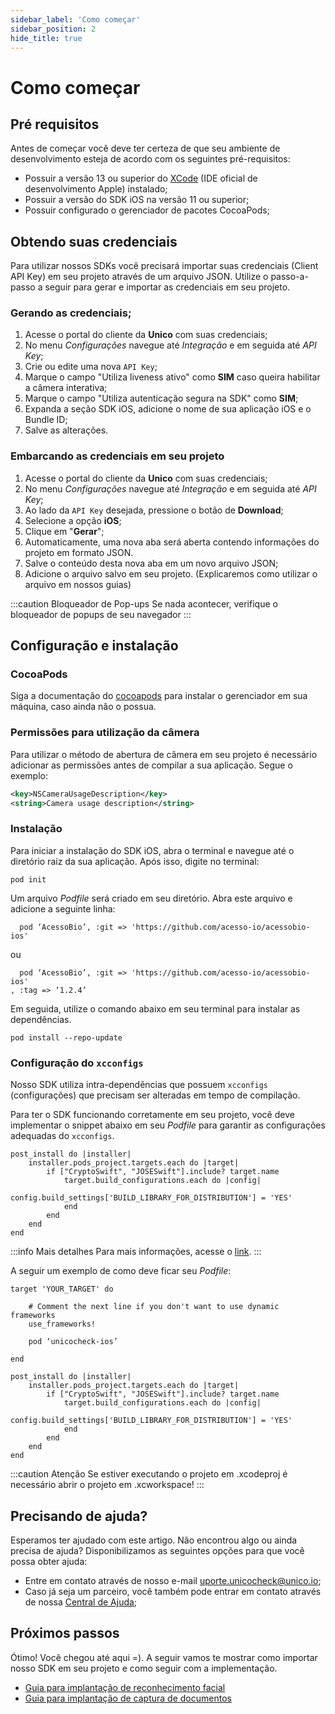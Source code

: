 ```yaml
---
sidebar_label: 'Como começar'
sidebar_position: 2
hide_title: true
---
```


# Como começar

## Pré requisitos

Antes de começar você deve ter certeza de que seu ambiente de desenvolvimento esteja de acordo com os seguintes pré-requisitos:

- Possuir a versão 13 ou superior do [XCode](https://developer.apple.com/xcode/) (IDE oficial de desenvolvimento Apple) instalado;
- Possuir a versão do SDK iOS na versão 11 ou superior;
- Possuir configurado o gerenciador de pacotes CocoaPods;

## Obtendo suas credenciais

Para utilizar nossos SDKs você precisará importar suas credenciais (Client API Key) em seu projeto através de um arquivo JSON. Utilize o passo-a-passo a seguir para gerar e importar as credenciais em seu projeto.

### Gerando as credenciais;

1. Acesse o portal do cliente da **Unico** com suas credenciais;
2. No menu *Configurações* navegue até *Integração* e em seguida até *API Key*;
3. Crie ou edite uma nova `API Key`;
4. Marque o campo "Utiliza liveness ativo" como **SIM** caso queira habilitar a câmera interativa;
5. Marque o campo "Utiliza autenticação segura na SDK" como **SIM**;
6. Expanda a seção SDK iOS, adicione o nome de sua aplicação iOS e o Bundle ID;
7. Salve as alterações.

### Embarcando as credenciais em seu projeto

1. Acesse o portal do cliente da **Unico** com suas credenciais;
2. No menu *Configurações* navegue até *Integração* e em seguida até *API Key*;
3. Ao lado da `API Key` desejada, pressione o botão de **Download**;
4. Selecione a opção **iOS**;
5. Clique em "**Gerar**";
6. Automaticamente, uma nova aba será aberta contendo informações do projeto em formato JSON.
7. Salve o conteúdo desta nova aba em um novo arquivo JSON;
8. Adicione o arquivo salvo em seu projeto. (Explicaremos como utilizar o arquivo em nossos guias)

<!-- TODO Destacar que o arquivo precisa estar em um lugar público -->

:::caution Bloqueador de Pop-ups
Se nada acontecer, verifique o bloqueador de popups de seu navegador
:::

## Configuração e instalação

### CocoaPods

Siga a documentação do [cocoapods](https://cocoapods.org/) para instalar o gerenciador em sua máquina, caso ainda não o possua.

### Permissões para utilização da câmera

Para utilizar o método de abertura de câmera em seu projeto é necessário adicionar as permissões antes de compilar a sua aplicação. Segue o exemplo:

```xml 
<key>NSCameraUsageDescription</key>
<string>Camera usage description</string>
```

### Instalação 

Para iniciar a instalação do SDK iOS, abra o terminal e navegue até o diretório raiz da sua aplicação. Após isso, digite no terminal:

```
pod init
```

Um arquivo *Podfile* será criado em seu diretório. Abra este arquivo e adicione a seguinte linha: 


```
  pod ‘AcessoBio’, :git => 'https://github.com/acesso-io/acessobio-ios'
```

ou
```
  pod ‘AcessoBio’, :git => 'https://github.com/acesso-io/acessobio-ios'
, :tag => ‘1.2.4’
```

Em seguida, utilize o comando abaixo em seu terminal para instalar as dependências.

```
pod install --repo-update
```

### Configuração do `xcconfigs`

Nosso SDK utiliza intra-dependências que possuem `xcconfigs` (configurações) que precisam ser alteradas em tempo de compilação. 

Para ter o SDK funcionando corretamente em seu projeto, você deve implementar o snippet abaixo em seu *Podfile* para garantir as configurações adequadas do `xcconfigs`.

```
post_install do |installer|
    installer.pods_project.targets.each do |target|
        if ["CryptoSwift", "JOSESwift"].include? target.name
            target.build_configurations.each do |config|
                config.build_settings['BUILD_LIBRARY_FOR_DISTRIBUTION'] = 'YES'
            end
        end
    end
end  
```

:::info Mais detalhes
Para mais informações, acesse o [link](https://github.com/CocoaPods/CocoaPods/issues/9775#issuecomment-722298424).
:::

A seguir um exemplo de como deve ficar seu *Podfile*:

```
target 'YOUR_TARGET' do

    # Comment the next line if you don't want to use dynamic frameworks
    use_frameworks!

    pod ‘unicocheck-ios’

end

post_install do |installer|
    installer.pods_project.targets.each do |target|
        if ["CryptoSwift", "JOSESwift"].include? target.name
            target.build_configurations.each do |config|
                config.build_settings['BUILD_LIBRARY_FOR_DISTRIBUTION'] = 'YES'
            end
        end
    end
end 
```

:::caution Atenção
Se estiver executando o projeto em .xcodeproj é necessário abrir o projeto em .xcworkspace!
::: 

## Precisando de ajuda?

Esperamos ter ajudado com este artigo. Não encontrou algo ou ainda precisa de ajuda? Disponibilizamos as seguintes opções para que você possa obter ajuda:

- Entre em contato através de nosso e-mail [uporte.unicocheck@unico.io](mailto:uporte.unicocheck@unico.io);
- Caso já seja um parceiro, você também pode entrar em contato através de nossa [Central de Ajuda](https://ajuda.unico.io/hc/pt-br/categories/360002344171);

## Próximos passos

Ótimo! Você chegou até aqui =). A seguir vamos te mostrar como importar nosso SDK em seu projeto e como seguir com a implementação.

- [Guia para implantação de reconhecimento facial](reconhecimento-facial)
- [Guia para implantação de captura de documentos](reconhecimento-facial)
<!-- - [API Reference do SDK](API) -->

